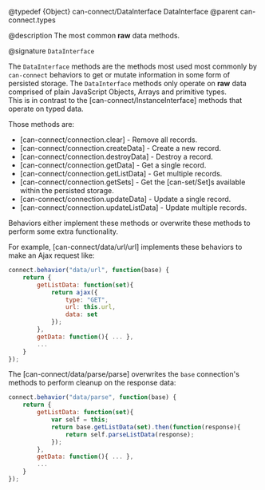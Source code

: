 @typedef {Object} can-connect/DataInterface DataInterface
@parent can-connect.types

@description The most common __raw__ data methods.

@signature `DataInterface`

The `DataInterface` methods are the methods most used most commonly
by `can-connect` behaviors to get or mutate information in some form of
persisted storage.  The `DataInterface` methods only operate on __raw__
data comprised of plain JavaScript Objects, Arrays and primitive types.  
This is in contrast to the [can-connect/InstanceInterface] methods that
operate on typed data.

Those methods are:

- [can-connect/connection.clear] - Remove all records.
- [can-connect/connection.createData] - Create a new record.
- [can-connect/connection.destroyData] - Destroy a record.
- [can-connect/connection.getData] - Get a single record.
- [can-connect/connection.getListData] - Get multiple records.
- [can-connect/connection.getSets] - Get the [can-set/Set]s available within the persisted storage.
- [can-connect/connection.updateData] - Update a single record.
- [can-connect/connection.updateListData] - Update multiple records.

Behaviors either implement these methods or overwrite these methods to perform some
extra functionality.  

For example, [can-connect/data/url/url] implements these behaviors to
make an Ajax request like:

```js
connect.behavior("data/url", function(base) {
	return {
		getListData: function(set){
			return ajax({
				type: "GET",
				url: this.url,
				data: set
			});
		},
		getData: function(){ ... },
		...
	}
});
```

The [can-connect/data/parse/parse] overwrites the `base` connection's methods to
perform cleanup on the response data:

```js
connect.behavior("data/parse", function(base) {
	return {
		getListData: function(set){
			var self = this;
			return base.getListData(set).then(function(response){
				return self.parseListData(response);
			});
		},
		getData: function(){ ... },
		...
	}
});
```

